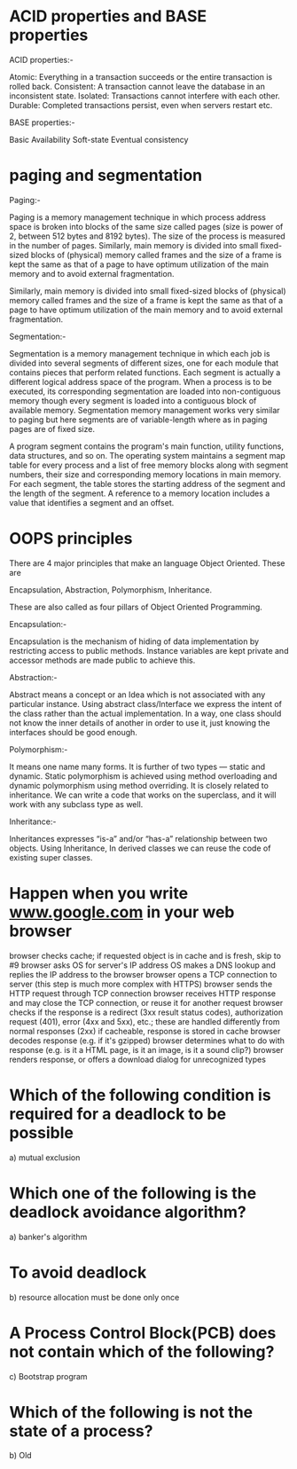 # ACID properties and BASE properties

ACID properties:-

Atomic: Everything in a transaction succeeds or the entire transaction is rolled back.
Consistent: A transaction cannot leave the database in an inconsistent state.
Isolated: Transactions cannot interfere with each other.
Durable: Completed transactions persist, even when servers restart etc.

BASE properties:-

Basic Availability
Soft-state
Eventual consistency

# paging and segmentation

Paging:-

Paging is a memory management technique in which process address space is broken into blocks of the same size called pages (size is power of 2, between 512 bytes and 8192 bytes). The size of the process is measured in the number of pages. Similarly, main memory is divided into small fixed-sized blocks of (physical) memory called frames and the size of a frame is kept the same as that of a page to have optimum utilization of the main memory and to avoid external fragmentation.

Similarly, main memory is divided into small fixed-sized blocks of (physical) memory called frames and the size of a frame is kept the same as that of a page to have optimum utilization of the main memory and to avoid external fragmentation.

Segmentation:-

Segmentation is a memory management technique in which each job is divided into several segments of different sizes, one for each module that contains pieces that perform related functions. Each segment is actually a different logical address space of the program. When a process is to be executed, its corresponding segmentation are loaded into non-contiguous memory though every segment is loaded into a contiguous block of available memory. Segmentation memory management works very similar to paging but here segments are of variable-length where as in paging pages are of fixed size.

A program segment contains the program's main function, utility functions, data structures, and so on. The operating system maintains a segment map table for every process and a list of free memory blocks along with segment numbers, their size and corresponding memory locations in main memory. For each segment, the table stores the starting address of the segment and the length of the segment. A reference to a memory location includes a value that identifies a segment and an offset.

# OOPS principles

There are 4 major principles that make an language Object Oriented. 
These are 

Encapsulation, 
Abstraction, 
Polymorphism, 
Inheritance.

These are also called as four pillars of Object Oriented Programming.

Encapsulation:-

Encapsulation is the mechanism of hiding of data implementation by restricting access to public methods. Instance variables are kept private and accessor methods are made public to achieve this.

Abstraction:-

Abstract means a concept or an Idea which is not associated with any particular instance. Using abstract class/Interface we express the intent of the class rather than the actual implementation. In a way, one class should not know the inner details of another in order to use it, just knowing the interfaces should be good enough.

Polymorphism:-

It means one name many forms. It is further of two types — static and dynamic. Static polymorphism is achieved using method overloading and dynamic polymorphism using method overriding. It is closely related to inheritance. We can write a code that works on the superclass, and it will work with any subclass type as well.

Inheritance:-

Inheritances expresses “is-a” and/or “has-a” relationship between two objects. Using Inheritance, In derived classes we can reuse the code of existing super classes.

# Happen when you write www.google.com in your web browser 

browser checks cache; if requested object is in cache and is fresh, skip to #9
browser asks OS for server's IP address
OS makes a DNS lookup and replies the IP address to the browser
browser opens a TCP connection to server (this step is much more complex with HTTPS)
browser sends the HTTP request through TCP connection
browser receives HTTP response and may close the TCP connection, or reuse it for another request
browser checks if the response is a redirect (3xx result status codes), authorization request (401), error (4xx and 5xx), etc.; these are handled differently from normal responses (2xx)
if cacheable, response is stored in cache
browser decodes response (e.g. if it's gzipped)
browser determines what to do with response (e.g. is it a HTML page, is it an image, is it a sound clip?)
browser renders response, or offers a download dialog for unrecognized types


# Which of the following condition is required for a deadlock to be possible
a) mutual exclusion

# Which one of the following is the deadlock avoidance algorithm?
a) banker's algorithm

# To avoid deadlock
b) resource allocation must be done only once

# A Process Control Block(PCB) does not contain which of the following?
c) Bootstrap program

# Which of the following is not the state of a process?
b) Old
